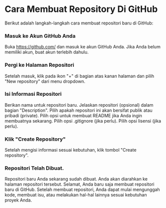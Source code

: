 # Cara Membuat Repository Di GitHub
Berikut adalah langkah-langkah cara membuat repositori baru di GitHub:

### Masuk ke Akun GitHub Anda
Buka https://github.com/ dan masuk ke akun GitHub Anda. Jika Anda belum memiliki akun, buat akun terlebih dahulu.

### Pergi ke Halaman Repositori
Setelah masuk, klik pada ikon "+" di bagian atas kanan halaman dan pilih "New repository" dari menu dropdown.

### Isi Informasi Repositori
Berikan nama untuk repositori baru.
Jelaskan repositori (opsional) dalam bagian "Description".
Pilih apakah repositori ini akan bersifat publik atau pribadi (private).
Pilih opsi untuk membuat README jika Anda ingin membuatnya sekarang.
Pilih opsi .gitignore (jika perlu).
Pilih opsi lisensi (jika perlu).

### Klik "Create Repository"
Setelah mengisi informasi sesuai kebutuhan, klik tombol "Create repository".

### Repositori Telah Dibuat.
Repositori baru Anda sekarang sudah dibuat. Anda akan diarahkan ke halaman repositori tersebut.
Selamat, Anda baru saja membuat repositori baru di GitHub. Setelah membuat repositori, Anda dapat mulai mengunggah kode, membuat isu, atau melakukan hal-hal lainnya sesuai kebutuhan proyek Anda.







